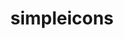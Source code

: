 ---
github: simple-icons
logohandle: simpleicons
sort: simpleicons
tags:
- icons
title: simpleicons
website: https://simpleicons.org/
---
